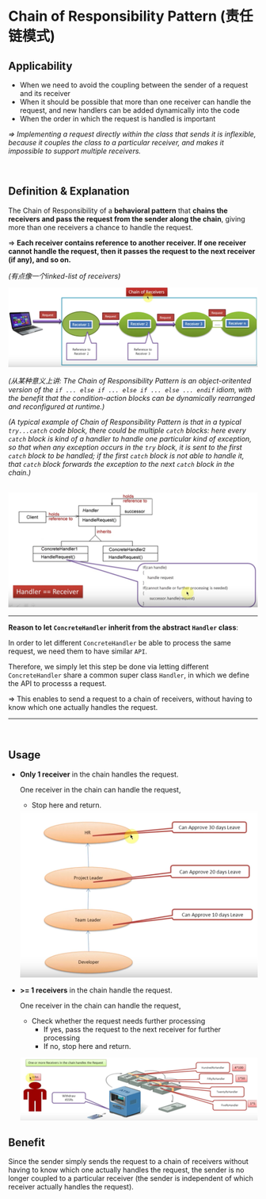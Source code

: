 # Chain of Responsibility Pattern (责任链模式)

## Applicability

* When we need to avoid the coupling between the sender of a request and its receiver
* When it should be possible that more than one receiver can handle the request, and new handlers can be added dynamically into the code
* When the order in which the request is handled is important

*=> Implementing a request directly within the class that sends it is inflexible, because it couples the class to a particular receiver, and makes it impossible to support multiple receivers.*

<br>

## Definition & Explanation

The Chain of Responsibility of a **behavioral pattern** that **chains the receivers and pass the request from the sender along the chain**, giving more than one receivers a chance to handle the request.

=> **Each receiver contains reference to another receiver. If one receiver cannot handle the request, then it passes the request to the next receiver (if any), and so on.**

*(有点像一个linked-list of receivers)*

<img src="https://github.com/Ziang-Lu/Design-Patterns/blob/master/4-Behavioral%20Patterns/8-Chain%20of%20Responsibility%20Pattern/chain_of_responsibility_pattern_illustration.png?raw=true">

*(从某种意义上讲: The Chain of Responsibility Pattern is an object-oritented version of the `if ... else if ... else if ... else ... endif` idiom, with the benefit that the condition-action blocks can be dynamically rearranged and reconfigured at runtime.)*

*(A typical example of Chain of Responsibility Pattern is that in a typical `try...catch` code block, there could be multiple `catch` blocks: here every `catch` block is kind of a handler to handle one particular kind of exception, so that when any exception occurs in the `try` block, it is sent to the first `catch` block to be handled; if the first `catch` block is not able to handle it, that `catch` block forwards the exception to the next `catch` block in the chain.)*

<br>

<img src="https://github.com/Ziang-Lu/Design-Patterns/blob/master/4-Behavioral%20Patterns/8-Chain%20of%20Responsibility%20Pattern/chain_of_responsibility_pattern.png?raw=true">

***

**Reason to let `ConcreteHandler` inherit from the abstract `Handler` class**:

In order to let different `ConcreteHandler` be able to process the same request, we need them to have similar `API`. 

Therefore, we simply let this step be done via letting different `ConcreteHandler`  share a common super class `Handler`, in which we define the API to processs a request.

=> This enables to send a request to a chain of receivers, without having to know which one actually handles the request.

***

<br>

## Usage

* **Only 1 receiver** in the chain handles the request.

  One receiver in the chain can handle the request,

  * Stop here and return.

  <img src="https://github.com/Ziang-Lu/Design-Patterns/blob/master/4-Behavioral%20Patterns/8-Chain%20of%20Responsibility%20Pattern/Usage%201-Only%20One%20Receiver%20Handles%20Request/only_one_receiver_handles_request.png?raw=true" width="600px">

* **>= 1 receivers** in the chain handle the request.

  One receiver in the chain can handle the request,

  * Check whether the request needs further processing
    * If yes, pass the request to the next receiver for further processing
    * If no, stop here and return.

  <img src="https://github.com/Ziang-Lu/Design-Patterns/blob/master/4-Behavioral%20Patterns/8-Chain%20of%20Responsibility%20Pattern/Usage%202-One%20or%20More%20Receivers%20Handle%20Request/one_or_more_receivers_handle_request.png?raw=true"><br>

## Benefit

Since the sender simply sends the request to a chain of receivers without having to know which one actually handles the request,  the sender is no longer coupled to a particular receiver (the sender is independent of which receiver actually handles the request).